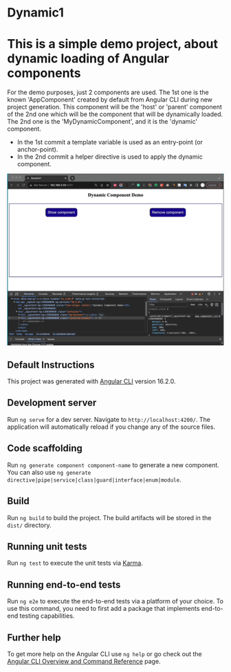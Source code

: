 # Dynamic1

# This is a simple demo project, about dynamic loading of Angular components

For the demo purposes, just 2 components are used. 
The 1st one is the known 'AppComponent' created by default from Angular CLI during new project generation. This component will be the 'host' or 'parent' component of the 2nd one which will be the component that will be dynamically loaded. The 2nd one is the 'MyDynamicComponent', and it is the 'dynamic' component.

- In the 1st commit a template variable is used as an entry-point (or anchor-point). 
- In the 2nd commit a helper directive is used to apply the dynamic component.

![image_info](./src/assets/GIF(1186x942).gif)




## Default Instructions
This project was generated with [Angular CLI](https://github.com/angular/angular-cli) version 16.2.0.

## Development server

Run `ng serve` for a dev server. Navigate to `http://localhost:4200/`. The application will automatically reload if you change any of the source files.

## Code scaffolding

Run `ng generate component component-name` to generate a new component. You can also use `ng generate directive|pipe|service|class|guard|interface|enum|module`.

## Build

Run `ng build` to build the project. The build artifacts will be stored in the `dist/` directory.

## Running unit tests

Run `ng test` to execute the unit tests via [Karma](https://karma-runner.github.io).

## Running end-to-end tests

Run `ng e2e` to execute the end-to-end tests via a platform of your choice. To use this command, you need to first add a package that implements end-to-end testing capabilities.

## Further help

To get more help on the Angular CLI use `ng help` or go check out the [Angular CLI Overview and Command Reference](https://angular.io/cli) page.

